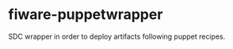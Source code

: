 fiware-puppetwrapper
===================

SDC wrapper in order to deploy artifacts following puppet recipes.
